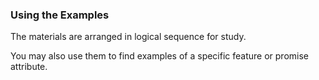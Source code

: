 ### Using the Examples

The materials are arranged in logical sequence for study.

You may also use them to find examples of a specific
feature or promise attribute.

